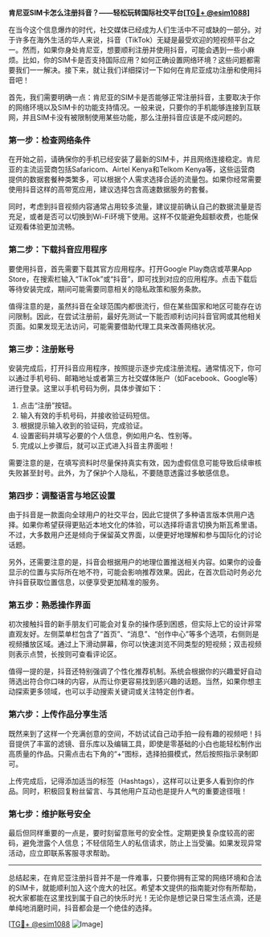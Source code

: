 **肯尼亚SIM卡怎么注册抖音？——轻松玩转国际社交平台[[TG💪+ @esim1088](https://t.me/s/esim1088)]**

在当今这个信息爆炸的时代，社交媒体已经成为人们生活中不可或缺的一部分。对于许多在海外生活的华人来说，抖音（TikTok）无疑是最受欢迎的短视频平台之一。然而，如果你身处肯尼亚，想要顺利注册并使用抖音，可能会遇到一些小麻烦。比如，你的SIM卡是否支持国际应用？如何正确设置网络环境？这些问题都需要我们一一解决。接下来，就让我们详细探讨一下如何在肯尼亚成功注册和使用抖音吧！

首先，我们需要明确一点：肯尼亚的SIM卡是否能够正常注册抖音，主要取决于你的网络环境以及SIM卡的功能支持情况。一般来说，只要你的手机能够连接到互联网，并且SIM卡没有被限制使用某些功能，那么注册抖音应该是不成问题的。

### **第一步：检查网络条件**

在开始之前，请确保你的手机已经安装了最新的SIM卡，并且网络连接稳定。肯尼亚的主流运营商包括Safaricom、Airtel Kenya和Telkom Kenya等，这些运营商提供的数据套餐种类繁多，可以根据个人需求选择合适的流量包。如果你经常需要使用抖音这样的高带宽应用，建议选择包含高速数据服务的套餐。

同时，考虑到抖音视频内容通常占用较多流量，建议提前确认自己的数据流量是否充足，或者是否可以切换到Wi-Fi环境下使用。这样不仅能避免超额收费，也能保证观看体验更加流畅。

### **第二步：下载抖音应用程序**

要使用抖音，首先需要下载其官方应用程序。打开Google Play商店或苹果App Store，在搜索栏输入“TikTok”或“抖音”，即可找到对应的应用程序。点击下载后等待安装完成，期间可能需要同意相关的隐私政策和服务条款。

值得注意的是，虽然抖音在全球范围内都很流行，但在某些国家和地区可能存在访问限制。因此，在尝试注册前，最好先测试一下能否顺利访问抖音官网或其他相关页面。如果发现无法访问，可能需要借助代理工具来改善网络状况。

### **第三步：注册账号**

安装完成后，打开抖音应用程序，按照提示逐步完成注册流程。通常情况下，你可以通过手机号码、邮箱地址或者第三方社交媒体账户（如Facebook、Google等）进行登录。这里以手机号码为例，具体步骤如下：

1. 点击“注册”按钮。
2. 输入有效的手机号码，并接收验证码短信。
3. 根据提示输入收到的验证码，完成验证。
4. 设置密码并填写必要的个人信息，例如用户名、性别等。
5. 完成以上步骤后，就可以正式进入抖音主界面啦！

需要注意的是，在填写资料时尽量保持真实有效，因为虚假信息可能导致后续审核失败甚至封号。此外，为了保护个人隐私，不要随意透露过多敏感信息。

### **第四步：调整语言与地区设置**

由于抖音是一款面向全球用户的社交平台，因此它提供了多种语言版本供用户选择。如果你希望获得更贴近本地文化的体验，可以选择将语言切换为斯瓦希里语。不过，大多数用户还是倾向于保留英文界面，以便更好地理解和参与国际化的讨论话题。

另外，还需要注意的是，抖音会根据用户的地理位置推送相关内容。如果你的设备显示的位置与实际所在地不符，可能会影响推荐效果。因此，在首次启动时务必允许抖音获取位置信息，以便享受更加精准的服务。

### **第五步：熟悉操作界面**

初次接触抖音的新手朋友们可能会对复杂的操作感到困惑，但实际上它的设计非常直观友好。左侧菜单栏包含了“首页”、“消息”、“创作中心”等多个选项，右侧则是视频播放区域。通过上下滑动屏幕，你可以快速浏览不同类型的短视频；双击视频则表示点赞，长按则可查看评论区。

值得一提的是，抖音还特别强调了个性化推荐机制。系统会根据你的兴趣爱好自动筛选出符合你口味的内容，从而让你更容易找到感兴趣的话题。当然，如果你想主动探索更多领域，也可以手动搜索关键词或关注特定创作者。

### **第六步：上传作品分享生活**

既然来到了这样一个充满创意的空间，不妨试试自己动手拍一段有趣的视频吧！抖音提供了丰富的滤镜、音乐库以及编辑工具，即使是零基础的小白也能轻松制作出高质量的作品。只需点击右下角的“+”图标，选择拍摄模式，然后按照指示录制即可。

上传完成后，记得添加适当的标签（Hashtags），这样可以让更多人看到你的作品。同时，积极回复粉丝留言、与其他用户互动也是提升人气的重要途径哦！

### **第七步：维护账号安全**

最后但同样重要的一点是，要时刻留意账号的安全性。定期更换复杂度较高的密码，避免泄露个人信息；不轻信陌生人的私信请求，防止上当受骗。如果发现异常活动，应立即联系客服寻求帮助。

---

总结起来，在肯尼亚注册抖音并不是一件难事，只要你拥有正常的网络环境和合法的SIM卡，就能顺利加入这个庞大的社区。希望本文提供的指南能对你有所帮助，祝大家都能在这里找到属于自己的快乐时光！无论你是想记录日常生活点滴，还是单纯地消磨时间，抖音都会是一个绝佳的选择。

[[TG💪+ @esim1088](https://t.me/s/esim1088) ![Image](https://i.postimg.cc/4NQfJmqS/Snipaste-2025-05-13-00-14-12.png)]